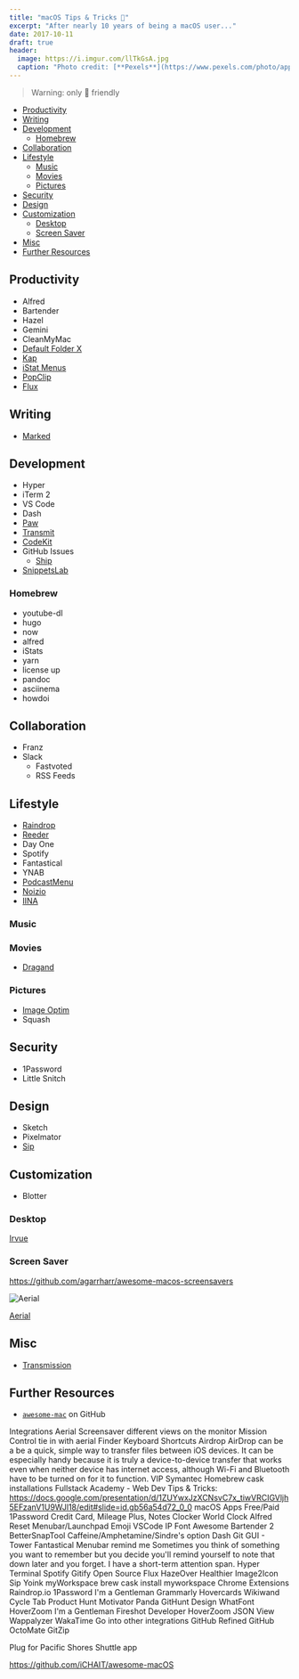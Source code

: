 ```yaml
---
title: "macOS Tips & Tricks "
excerpt: "After nearly 10 years of being a macOS user..."
date: 2017-10-11
draft: true
header:
  image: https://i.imgur.com/llTkGsA.jpg
  caption: "Photo credit: [**Pexels**](https://www.pexels.com/photo/apples-art-dark-food-347208/)"
---
```


> Warning: only  friendly

<!-- TOC -->

- [Productivity](#productivity)
- [Writing](#writing)
- [Development](#development)
  - [Homebrew](#homebrew)
- [Collaboration](#collaboration)
- [Lifestyle](#lifestyle)
  - [Music](#music)
  - [Movies](#movies)
  - [Pictures](#pictures)
- [Security](#security)
- [Design](#design)
- [Customization](#customization)
  - [Desktop](#desktop)
  - [Screen Saver](#screen-saver)
- [Misc](#misc)
- [Further Resources](#further-resources)

<!-- /TOC -->

## Productivity

- Alfred
- Bartender
- Hazel
- Gemini
- CleanMyMac
- [Default Folder X](//stclairsoft.com/DefaultFolderX/)
- [Kap](https://github.com/wulkano/kap)
- [iStat Menus](https://bjango.com/mac/istatmenus/)
- [PopClip](https://pilotmoon.com/popclip/)
- [Flux](https://justgetflux.com/)

## Writing

- [Marked](//marked2app.com/)

## Development

- Hyper
- iTerm 2
- VS Code
- Dash
- [Paw](https://paw.cloud/)
- [Transmit](https://www.panic.com/transmit/)
- [CodeKit]()
- GitHub Issues
  - [Ship](https://www.realartists.com/index.html)
- [SnippetsLab](https://www.renfei.org/snippets-lab/)

### Homebrew

- youtube-dl
- hugo
- now
- alfred
- iStats
- yarn
- license up
- pandoc
- asciinema
- howdoi

## Collaboration

- Franz
- Slack
  - Fastvoted
  - RSS Feeds

## Lifestyle

- [Raindrop]()
- [Reeder](//reederapp.com/mac/#help)
- Day One
- Spotify
- Fantastical
- YNAB
- [PodcastMenu](https://github.com/insidegui/PodcastMenu)
- [Noizio](//noiz.io/)
- [IINA](https://github.com/lhc70000/iina)

### Music

### Movies

- [Dragand](//dragand.watch/)

### Pictures

- [Image Optim](https://imageoptim.com/mac)
- Squash

## Security

- 1Password
- Little Snitch

## Design

- Sketch
- Pixelmator
- [Sip](https://sipapp.io/)

## Customization

- Blotter

### Desktop

[Irvue]()

### Screen Saver

https://github.com/agarrharr/awesome-macos-screensavers

![Aerial](https://cloud.githubusercontent.com/assets/499192/10754100/c0e1cc4c-7c95-11e5-9d3b-842d3acc2fd5.gif)

[Aerial](https://github.com/JohnCoates/Aerial)

## Misc

- [Transmission](https://transmissionbt.com/)

## Further Resources

- [`awesome-mac`](https://github.com/jaywcjlove/awesome-mac) on GitHub

Integrations
Aerial Screensaver
different views on the monitor
Mission Control
tie in with aerial
Finder Keyboard Shortcuts
Airdrop
AirDrop can be a be a quick, simple way to transfer files between iOS devices. It can be especially handy because it is truly a device-to-device transfer that works even when neither device has internet access, although Wi-Fi and Bluetooth have to be turned on for it to function.
VIP Symantec
Homebrew
cask installations
Fullstack Academy - Web Dev Tips & Tricks: https://docs.google.com/presentation/d/1ZUYwxJzXCNsvC7x_tiwVRCIGVljh5EFzanV1U9WJl18/edit#slide=id.gb56a54d72_0_0
macOS Apps
Free/Paid
1Password
Credit Card, Mileage Plus, Notes
Clocker
World Clock
Alfred
Reset Menubar/Launchpad
Emoji
VSCode
IP
Font Awesome
Bartender 2
BetterSnapTool
Caffeine/Amphetamine/Sindre's option
Dash
Git GUI - Tower
Fantastical
Menubar remind me
Sometimes you think of something you want to remember but you decide you'll remind yourself to note that down later and you forget. I have a short-term attention span.
Hyper Terminal
Spotify
Gitify
Open Source
Flux
HazeOver
Healthier
Image2Icon
Sip
Yoink
myWorkspace
brew cask install myworkspace
Chrome Extensions
Raindrop.io
1Password
I'm a Gentleman
Grammarly
Hovercards
Wikiwand
Cycle Tab
Product Hunt
Motivator
Panda
GitHunt
Design
WhatFont
HoverZoom
I'm a Gentleman
Fireshot
Developer
HoverZoom
JSON View
Wappalyzer
WakaTime
Go into other integrations
GitHub
Refined GitHub
OctoMate
GitZip

Plug for Pacific Shores Shuttle app

https://github.com/iCHAIT/awesome-macOS